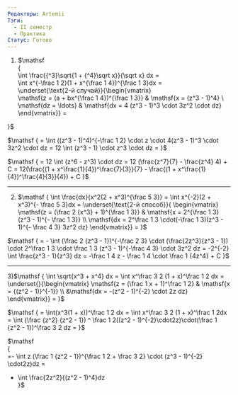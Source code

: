 ```yaml
---
Редакторы: Artemii
Тэги:
  - II семестр
  - Практика
Статус: Готово
---
```

1) $\mathsf  
{  
\int \frac{{^3}\sqrt{1 + {^4}\sqrt x}}{\sqrt x} dx =  
\int x^{-\frac 1 2}(1 + x^{\frac 1 4})^{\frac 1 3}dx =  
\underset{\text{2-й случай}}{\begin{vmatrix}  
\mathsf{z = (a + bx^{\frac 1 4})^{\frac 1 3}} & \mathsf{x = (z^3 - 1)^4} \\  
\mathsf{dz = \ldots} & \mathsf{dx = 4 (z^3 - 1)^3 \cdot 3z^2 \cdot dz}  
\end{vmatrix}} =  
  
}$

$\mathsf  
{  
= \int ((z^3 - 1)^4)^{-\frac 1 2} \cdot z \cdot 4(z^3 - 1)^3 \cdot 3z^2 \cdot dz = 12 \int (z^3 - 1) \cdot z^3 \cdot dz =  
}$

$\mathsf  
{  
= 12 \int (z^6 - z^3) \cdot dz = 12 (\frac{z^7}{7} - \frac{z^4} 4) + C =  
12(\frac{(1 + x^\frac{1}{4})^\frac{7}{3}}{7} - \frac{(1 + x^\frac{1}{4})^\frac{4}{3}}{4}) + C  
}$

  

---

  

2) $\mathsf  
{  
\int \frac{dx}{x^2(2 + x^3)^{\frac 5 3}} = \int x^{-2}(2 + x^3)^{- \frac 5 3}dx =  
\underset{\text{2-й способ}}{  
\begin{vmatrix}  
\mathsf{z = (\frac 2 {x^3} + 1)^{\frac 1 3}} & \mathsf{x = 2^{\frac 1 3}(z^3 - 1)^{- \frac 1 3}} \\  
\mathsf{dx = 2^\frac 1 3 \cdot(-\frac 1 3)(z^3 - 1)^{- \frac 4 3} 3z^2 dz}  
\end{vmatrix}} =  
}$

$\mathsf  
{  
= - \int (\frac 2 {z^3 - 1})^{-\frac 2 3} \cdot (\frac{2z^3}{z^3 - 1}) \cdot 2^\frac 1 3 \cdot \frac 1 3 (z^3 - 1)^{-\frac 4 3} \cdot 3z^2 dz =  
-2^{-2} \int \frac{z^3 - 1}{z^3} dz = -\frac 1 4 z - \frac 1 4 \cdot \frac 1 {4z^4} + C  
}$

  

---

  

3)$\mathsf  
{  
\int \sqrt{x^3 + x^4} dx = \int x^\frac 3 2 (1 + x)^\frac 1 2 dx = \underset{}{\begin{vmatrix}  
\mathsf{z = (\frac 1 x + 1)^\frac 1 2} & \mathsf{x = {(z^2 - 1)}^{-1}} \\  
&\mathsf{dx = -(z^2 - 1)^{-2} \cdot 2z dz}  
\end{vmatrix}} =  
}$

$\mathsf  
{  
= \int(x^3(1 + x))^\frac 1 2 dx = \int x^\frac 3 2 (1 + x)^\frac 1 2dx = \int (\frac {z^2} {z^2 - 1}) ^ \frac 1 2((z^2 - 1)^{-2}\cdot2z)\cdot(\frac 1 {z^2 - 1})^\frac 3 2 dz =  
}$

$\mathsf  
{  
=- \int z (\frac 1 {z^2 - 1})^{\frac 1 2 + \frac 3 2} \cdot (z^3 - 1)^{-2} \cdot2z)dz =  
- \int \frac{2z^2}{(z^2 - 1)^4}dz  
}$